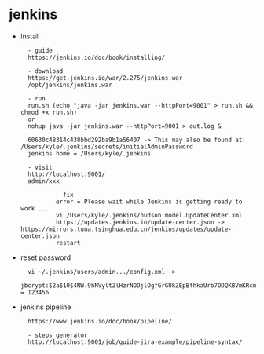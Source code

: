 # jenkins

- install

        - guide
        https://jenkins.io/doc/book/installing/

        - download
        https://get.jenkins.io/war/2.275/jenkins.war
        /opt/jenkins/jenkins.war

        - run
        run.sh (echo "java -jar jenkins.war --httpPort=9001" > run.sh && chmod +x run.sh)
        or
        nohup java -jar jenkins.war --httpPort=9001 > out.log &

        60630c48314c438bbd292ba9b1a56407 -> This may also be found at: /Users/kyle/.jenkins/secrets/initialAdminPassword
        jenkins home = /Users/kyle/.jenkins

        - visit
        http://localhost:9001/
        admin/xxx

                - fix
                error = Please wait while Jenkins is getting ready to work ...
                vi /Users/kyle/.jenkins/hudson.model.UpdateCenter.xml
                https://updates.jenkins.io/update-center.json -> https://mirrors.tuna.tsinghua.edu.cn/jenkins/updates/update-center.json
                restart

- reset password

        vi ~/.jenkins/users/admin.../config.xml -> 
        jbcrypt:$2a$10$4NW.9hNVyltZlHzrNOOjlOgfGrGUkZEpBfhkaUrb7ODQKBVmKRcmK = 123456

- jenkins pipeline

        https://www.jenkins.io/doc/book/pipeline/

        - steps generator
        http://localhost:9001/job/guide-jira-example/pipeline-syntax/